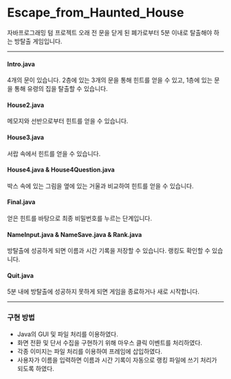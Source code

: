 # Escape_from_Haunted_House
자바프로그래밍 텀 프로젝트
오래 전 문을 닫게 된 폐가로부터 5분 이내로 탈출해야 하는 방탈출 게임입니다.


---
#### Intro.java
4개의 문이 있습니다. 2층에 있는 3개의 문을 통해 힌트를 얻을 수 있고, 1층에 있는 문을 통해 유령의 집을 탈출할 수 있습니다.
#### House2.java
메모지와 선반으로부터 힌트를 얻을 수 있습니다.
#### House3.java
서랍 속에서 힌트를 얻을 수 있습니다.
#### House4.java & House4Question.java
박스 속에 있는 그림을 옆에 있는 거울과 비교하여 힌트를 얻을 수 있습니다.
#### Final.java
얻은 힌트를 바탕으로 최종 비밀번호를 누르는 단계입니다.
#### NameInput.java & NameSave.java & Rank.java
방탈출에 성공하게 되면 이름과 시간 기록을 저장할 수 있습니다. 랭킹도 확인할 수 있습니다.
#### Quit.java
5분 내에 방탈출에 성공하지 못하게 되면 게임을 종료하거나 새로 시작합니다.


---
### 구현 방법
* Java의 GUI 및 파일 처리를 이용하였다.
* 화면 전환 및 단서 수집을 구현하기 위해 마우스 클릭 이벤트를 처리하였다.
* 각종 이미지는 파일 처리를 이용하여 프레임에 삽입하였다.
* 사용자가 이름을 입력하면 이름과 시간 기록이 자동으로 랭킹 파일에 쓰기 처리가 되도록 하였다.
